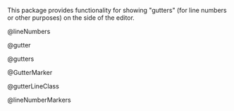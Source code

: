 This package provides functionality for showing "gutters" (for line
numbers or other purposes) on the side of the editor.

@lineNumbers

@gutter

@gutters

@GutterMarker

@gutterLineClass

@lineNumberMarkers

